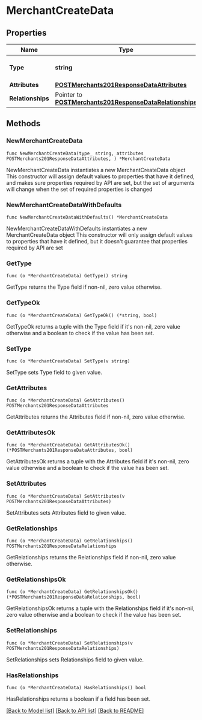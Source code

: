 # MerchantCreateData

## Properties

Name | Type | Description | Notes
------------ | ------------- | ------------- | -------------
**Type** | **string** | The resource&#39;s type | [default to "merchants"]
**Attributes** | [**POSTMerchants201ResponseDataAttributes**](POSTMerchants201ResponseDataAttributes.md) |  | 
**Relationships** | Pointer to [**POSTMerchants201ResponseDataRelationships**](POSTMerchants201ResponseDataRelationships.md) |  | [optional] 

## Methods

### NewMerchantCreateData

`func NewMerchantCreateData(type_ string, attributes POSTMerchants201ResponseDataAttributes, ) *MerchantCreateData`

NewMerchantCreateData instantiates a new MerchantCreateData object
This constructor will assign default values to properties that have it defined,
and makes sure properties required by API are set, but the set of arguments
will change when the set of required properties is changed

### NewMerchantCreateDataWithDefaults

`func NewMerchantCreateDataWithDefaults() *MerchantCreateData`

NewMerchantCreateDataWithDefaults instantiates a new MerchantCreateData object
This constructor will only assign default values to properties that have it defined,
but it doesn't guarantee that properties required by API are set

### GetType

`func (o *MerchantCreateData) GetType() string`

GetType returns the Type field if non-nil, zero value otherwise.

### GetTypeOk

`func (o *MerchantCreateData) GetTypeOk() (*string, bool)`

GetTypeOk returns a tuple with the Type field if it's non-nil, zero value otherwise
and a boolean to check if the value has been set.

### SetType

`func (o *MerchantCreateData) SetType(v string)`

SetType sets Type field to given value.


### GetAttributes

`func (o *MerchantCreateData) GetAttributes() POSTMerchants201ResponseDataAttributes`

GetAttributes returns the Attributes field if non-nil, zero value otherwise.

### GetAttributesOk

`func (o *MerchantCreateData) GetAttributesOk() (*POSTMerchants201ResponseDataAttributes, bool)`

GetAttributesOk returns a tuple with the Attributes field if it's non-nil, zero value otherwise
and a boolean to check if the value has been set.

### SetAttributes

`func (o *MerchantCreateData) SetAttributes(v POSTMerchants201ResponseDataAttributes)`

SetAttributes sets Attributes field to given value.


### GetRelationships

`func (o *MerchantCreateData) GetRelationships() POSTMerchants201ResponseDataRelationships`

GetRelationships returns the Relationships field if non-nil, zero value otherwise.

### GetRelationshipsOk

`func (o *MerchantCreateData) GetRelationshipsOk() (*POSTMerchants201ResponseDataRelationships, bool)`

GetRelationshipsOk returns a tuple with the Relationships field if it's non-nil, zero value otherwise
and a boolean to check if the value has been set.

### SetRelationships

`func (o *MerchantCreateData) SetRelationships(v POSTMerchants201ResponseDataRelationships)`

SetRelationships sets Relationships field to given value.

### HasRelationships

`func (o *MerchantCreateData) HasRelationships() bool`

HasRelationships returns a boolean if a field has been set.


[[Back to Model list]](../README.md#documentation-for-models) [[Back to API list]](../README.md#documentation-for-api-endpoints) [[Back to README]](../README.md)


